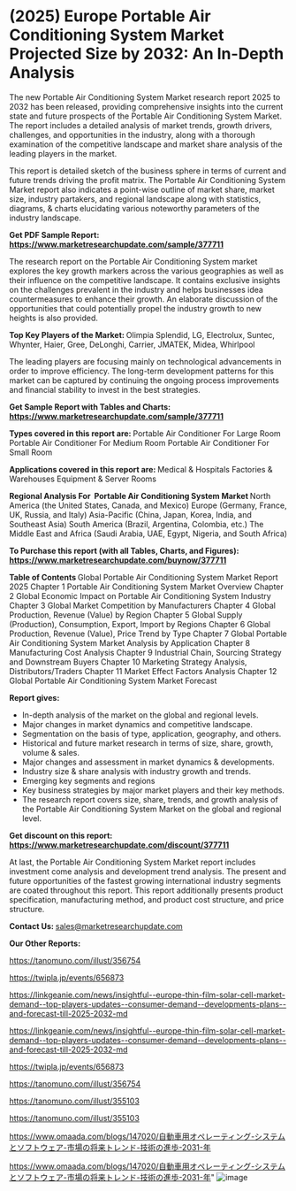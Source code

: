 # (2025) Europe Portable Air Conditioning System Market Projected Size by 2032: An In-Depth Analysis

The new Portable Air Conditioning System Market research report 2025 to 2032 has been released, providing comprehensive insights into the current state and future prospects of the Portable Air Conditioning System Market. The report includes a detailed analysis of market trends, growth drivers, challenges, and opportunities in the industry, along with a thorough examination of the competitive landscape and market share analysis of the leading players in the market.

This report is detailed sketch of the business sphere in terms of current and future trends driving the profit matrix. The Portable Air Conditioning System Market report also indicates a point-wise outline of market share, market size, industry partakers, and regional landscape along with statistics, diagrams, &amp; charts elucidating various noteworthy parameters of the industry landscape.

<strong><b>Get PDF Sample Report: <a href=https://www.marketresearchupdate.com/sample/377711>https://www.marketresearchupdate.com/sample/377711</a></b></strong>

The research report on the Portable Air Conditioning System market explores the key growth markers across the various geographies as well as their influence on the competitive landscape. It contains exclusive insights on the challenges prevalent in the industry and helps businesses idea countermeasures to enhance their growth. An elaborate discussion of the opportunities that could potentially propel the industry growth to new heights is also provided.

<strong><b>Top Key Players of the Market:
</b></strong>Olimpia Splendid, LG, Electrolux, Suntec, Whynter, Haier, Gree, DeLonghi, Carrier, JMATEK, Midea, Whirlpool<strong><b>
</b></strong>

The leading players are focusing mainly on technological advancements in order to improve efficiency. The long-term development patterns for this market can be captured by continuing the ongoing process improvements and financial stability to invest in the best strategies.

<strong><b>Get Sample Report with Tables and Charts: <a href=https://www.marketresearchupdate.com/sample/377711>https://www.marketresearchupdate.com/sample/377711</a></b></strong>

<strong><b>Types covered in this report are:
</b></strong>Portable Air Conditioner For Large Room
Portable Air Conditioner For Medium Room
Portable Air Conditioner For Small Room<strong><b>
</b></strong>

<strong><b>Applications covered in this report are:
</b></strong>Medical & Hospitals
Factories & Warehouses
Equipment & Server Rooms<strong><b>
</b></strong>

<strong><b>Regional Analysis For  Portable Air Conditioning System Market</b></strong><strong><b>
</b></strong>North America (the United States, Canada, and Mexico)
Europe (Germany, France, UK, Russia, and Italy)
Asia-Pacific (China, Japan, Korea, India, and Southeast Asia)
South America (Brazil, Argentina, Colombia, etc.)
The Middle East and Africa (Saudi Arabia, UAE, Egypt, Nigeria, and South Africa)

<strong><b>To Purchase this report (with all Tables, Charts, and Figures): <a href=https://www.marketresearchupdate.com/buynow/377711>https://www.marketresearchupdate.com/buynow/377711</a></b></strong>

<strong><b>Table of Contents</b></strong><strong><b>
</b></strong>Global Portable Air Conditioning System Market Report 2025
Chapter 1 Portable Air Conditioning System Market Overview
Chapter 2 Global Economic Impact on Portable Air Conditioning System Industry
Chapter 3 Global Market Competition by Manufacturers
Chapter 4 Global Production, Revenue (Value) by Region
Chapter 5 Global Supply (Production), Consumption, Export, Import by Regions
Chapter 6 Global Production, Revenue (Value), Price Trend by Type
Chapter 7 Global Portable Air Conditioning System Market Analysis by Application
Chapter 8 Manufacturing Cost Analysis
Chapter 9 Industrial Chain, Sourcing Strategy and Downstream Buyers
Chapter 10 Marketing Strategy Analysis, Distributors/Traders
Chapter 11 Market Effect Factors Analysis
Chapter 12 Global Portable Air Conditioning System Market Forecast

<strong><b>Report gives:</b></strong>

- In-depth analysis of the market on the global and regional levels.
- Major changes in market dynamics and competitive landscape.
- Segmentation on the basis of type, application, geography, and others.
- Historical and future market research in terms of size, share, growth, volume &amp; sales.
- Major changes and assessment in market dynamics &amp; developments.
- Industry size &amp; share analysis with industry growth and trends.
- Emerging key segments and regions
- Key business strategies by major market players and their key methods.
- The research report covers size, share, trends, and growth analysis of the Portable Air Conditioning System Market on the global and regional level.

<strong><b>Get discount on this report: <a href=https://www.marketresearchupdate.com/discount/377711>https://www.marketresearchupdate.com/discount/377711</a></b></strong>

At last, the Portable Air Conditioning System Market report includes investment come analysis and development trend analysis. The present and future opportunities of the fastest growing international industry segments are coated throughout this report. This report additionally presents product specification, manufacturing method, and product cost structure, and price structure.

<strong><b>Contact Us:
</b></strong>sales@marketresearchupdate.com

<strong>Our Other Reports:</strong>

<a href=https://tanomuno.com/illust/356754>https://tanomuno.com/illust/356754</a>

<a href=https://twipla.jp/events/656873>https://twipla.jp/events/656873</a>

<a href=https://linkgeanie.com/news/insightful--europe-thin-film-solar-cell-market-demand--top-players-updates--consumer-demand--developments-plans--and-forecast-till-2025-2032-md>https://linkgeanie.com/news/insightful--europe-thin-film-solar-cell-market-demand--top-players-updates--consumer-demand--developments-plans--and-forecast-till-2025-2032-md</a>

<a href=https://linkgeanie.com/news/insightful--europe-thin-film-solar-cell-market-demand--top-players-updates--consumer-demand--developments-plans--and-forecast-till-2025-2032-md>https://linkgeanie.com/news/insightful--europe-thin-film-solar-cell-market-demand--top-players-updates--consumer-demand--developments-plans--and-forecast-till-2025-2032-md</a>

<a href=https://twipla.jp/events/656873>https://twipla.jp/events/656873</a>

<a href=https://tanomuno.com/illust/356754>https://tanomuno.com/illust/356754</a>

<a href=https://tanomuno.com/illust/355103>https://tanomuno.com/illust/355103</a>

<a href=https://tanomuno.com/illust/355103>https://tanomuno.com/illust/355103</a>

<a href=https://www.omaada.com/blogs/147020/自動車用オペレーティング-システムとソフトウェア-市場の将来トレンド-技術の進歩-2031-年>https://www.omaada.com/blogs/147020/自動車用オペレーティング-システムとソフトウェア-市場の将来トレンド-技術の進歩-2031-年</a>

<a href=https://www.omaada.com/blogs/147020/自動車用オペレーティング-システムとソフトウェア-市場の将来トレンド-技術の進歩-2031-年>https://www.omaada.com/blogs/147020/自動車用オペレーティング-システムとソフトウェア-市場の将来トレンド-技術の進歩-2031-年</a>"
![image](https://github.com/user-attachments/assets/00310e6b-43c3-48ec-826b-8e5f0c0fcee2)
